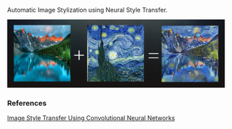 Automatic Image Stylization using Neural Style Transfer.

![Result](docs/result.png)

### References
[Image Style Transfer Using Convolutional Neural Networks](https://openaccess.thecvf.com/content_cvpr_2016/html/Gatys_Image_Style_Transfer_CVPR_2016_paper.html)
